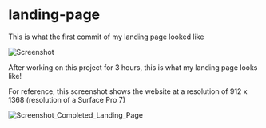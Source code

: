 # landing-page

This is what the first commit of my landing page looked like

![Screenshot](https://imgur.com/N0mS60E.png "Screenshot of progress at first commit")

After working on this project for 3 hours, this is what my landing page looks like!

For reference, this screenshot shows the website at a resolution of 912 x 1368 (resolution of a Surface Pro 7)

![Screenshot_Completed_Landing_Page](https://imgur.com/3aghBl2.png "Completed Landing Page Project")